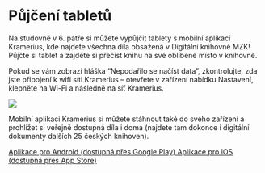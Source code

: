 # Půjčení tabletů

Na studovně v 6. patře si můžete vypůjčit tablety s mobilní aplikací Kramerius, kde najdete všechna díla obsažená v Digitální knihovně MZK! 
Půjčte si tablet a zajděte si přečíst knihu na své oblíbené místo v knihovně.

Pokud se vám zobrazí hláška “Nepodařilo se načíst data”,
zkontrolujte, zda jste připojení k wifi síti Kramerius – otevřete v zařízení nabídku Nastavení, 
klepněte na Wi-Fi a následně na síť Kramerius.

![](/images/help/pujceniTabletu/tablet.jpg)

Mobilní aplikaci Kramerius si můžete stáhnout také do svého zařízení a prohlížet si veřejně dostupná díla i doma (najdete tam dokonce i digitální dokumenty dalších 25 českých knihoven).

<a class="external" href="https://play.google.com/store/apps/details?id=cz.mzk.kramerius.app" target="_blank">
Aplikace pro Android (dostupná přes Google Play)
</a>
 


<a class="external" href="https://itunes.apple.com/us/app/kramerius/id1065771974?mt=8" target="_blank">
Aplikace pro iOS (dostupná přes App Store)
</a>
